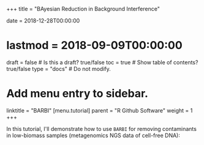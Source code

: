 +++
title = "BAyesian Reduction in Background Interference"

date = 2018-12-28T00:00:00
# lastmod = 2018-09-09T00:00:00

draft = false  # Is this a draft? true/false
toc = true  # Show table of contents? true/false
type = "docs"  # Do not modify.

# Add menu entry to sidebar.
linktitle = "BARBI"
[menu.tutorial]
  parent = "R Github Software"
  weight = 1
+++

In this tutorial, I'll demonstrate how to use `BARBI` for removing contaminants in low-biomass samples (metagenomics NGS data of cell-free DNA):


